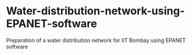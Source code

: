 # Water-distribution-network-using-EPANET-software
Preparation of a water distribution network for IIT Bombay using EPANET software
